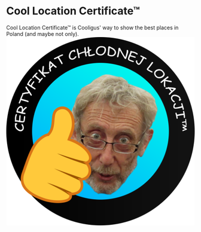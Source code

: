 # Cool Location Certificate™
Cool Location Certificate™ is Cooligus' way to show the best places in Poland (and maybe not only).
![Certificate](./certificate.svg)
